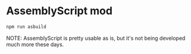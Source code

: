 # AssemblyScript mod
```bash
npm run asbuild
```

NOTE: AssemblyScript is pretty usable as is, but it's not being developed much more these days.